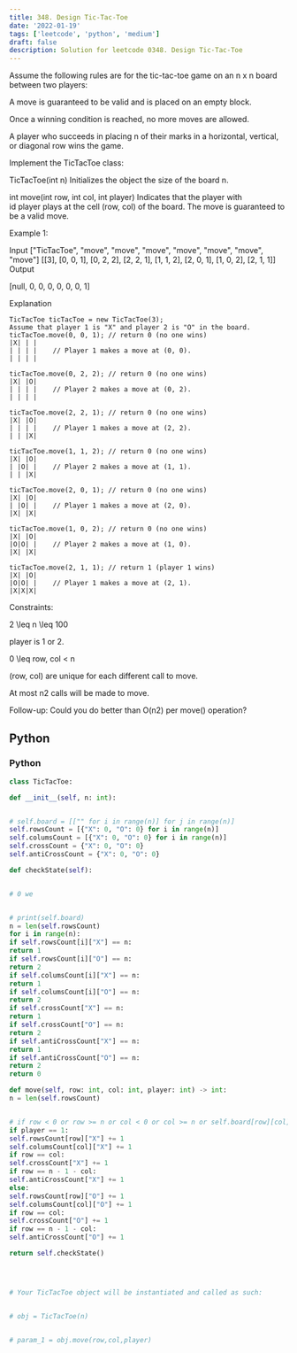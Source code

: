 ```yaml
---
title: 348. Design Tic-Tac-Toe
date: '2022-01-19'
tags: ['leetcode', 'python', 'medium']
draft: false
description: Solution for leetcode 0348. Design Tic-Tac-Toe
---
```


Assume the following rules are for the tic-tac-toe game on an n x n board between two players:

A move is guaranteed to be valid and is placed on an empty block.

Once a winning condition is reached, no more moves are allowed.

A player who succeeds in placing n of their marks in a horizontal, vertical, or diagonal row wins the game.

Implement the TicTacToe class:

TicTacToe(int n) Initializes the object the size of the board n.

int move(int row, int col, int player) Indicates that the player with id player plays at the cell (row, col) of the board. The move is guaranteed to be a valid move.

Example 1:

Input
["TicTacToe", "move", "move", "move", "move", "move", "move", "move"]
[[3], [0, 0, 1], [0, 2, 2], [2, 2, 1], [1, 1, 2], [2, 0, 1], [1, 0, 2], [2, 1, 1]]
Output

[null, 0, 0, 0, 0, 0, 0, 1]

Explanation
```
TicTacToe ticTacToe = new TicTacToe(3);
Assume that player 1 is "X" and player 2 is "O" in the board.
ticTacToe.move(0, 0, 1); // return 0 (no one wins)
|X| | |
| | | |    // Player 1 makes a move at (0, 0).
| | | |

ticTacToe.move(0, 2, 2); // return 0 (no one wins)
|X| |O|
| | | |    // Player 2 makes a move at (0, 2).
| | | |

ticTacToe.move(2, 2, 1); // return 0 (no one wins)
|X| |O|
| | | |    // Player 1 makes a move at (2, 2).
| | |X|

ticTacToe.move(1, 1, 2); // return 0 (no one wins)
|X| |O|
| |O| |    // Player 2 makes a move at (1, 1).
| | |X|

ticTacToe.move(2, 0, 1); // return 0 (no one wins)
|X| |O|
| |O| |    // Player 1 makes a move at (2, 0).
|X| |X|

ticTacToe.move(1, 0, 2); // return 0 (no one wins)
|X| |O|
|O|O| |    // Player 2 makes a move at (1, 0).
|X| |X|

ticTacToe.move(2, 1, 1); // return 1 (player 1 wins)
|X| |O|
|O|O| |    // Player 1 makes a move at (2, 1).
|X|X|X|
```

Constraints:

2 <TeX>\leq</TeX> n <TeX>\leq</TeX> 100

player is 1 or 2.

0 <TeX>\leq</TeX> row, col < n

(row, col) are unique for each different call to move.

At most n2 calls will be made to move.

Follow-up: Could you do better than O(n2) per move() operation?



## Python


### Python
```python
class TicTacToe:

def __init__(self, n: int):


# self.board = [["" for i in range(n)] for j in range(n)]
self.rowsCount = [{"X": 0, "O": 0} for i in range(n)]
self.columsCount = [{"X": 0, "O": 0} for i in range(n)]
self.crossCount = {"X": 0, "O": 0}
self.antiCrossCount = {"X": 0, "O": 0}

def checkState(self):


# 0 we


# print(self.board)
n = len(self.rowsCount)
for i in range(n):
if self.rowsCount[i]["X"] == n:
return 1
if self.rowsCount[i]["O"] == n:
return 2
if self.columsCount[i]["X"] == n:
return 1
if self.columsCount[i]["O"] == n:
return 2
if self.crossCount["X"] == n:
return 1
if self.crossCount["O"] == n:
return 2
if self.antiCrossCount["X"] == n:
return 1
if self.antiCrossCount["O"] == n:
return 2
return 0

def move(self, row: int, col: int, player: int) -> int:
n = len(self.rowsCount)


# if row < 0 or row >= n or col < 0 or col >= n or self.board[row][col] != ""
if player == 1:
self.rowsCount[row]["X"] += 1
self.columsCount[col]["X"] += 1
if row == col:
self.crossCount["X"] += 1
if row == n - 1 - col:
self.antiCrossCount["X"] += 1
else:
self.rowsCount[row]["O"] += 1
self.columsCount[col]["O"] += 1
if row == col:
self.crossCount["O"] += 1
if row == n - 1 - col:
self.antiCrossCount["O"] += 1

return self.checkState()




# Your TicTacToe object will be instantiated and called as such:


# obj = TicTacToe(n)


# param_1 = obj.move(row,col,player)

```
